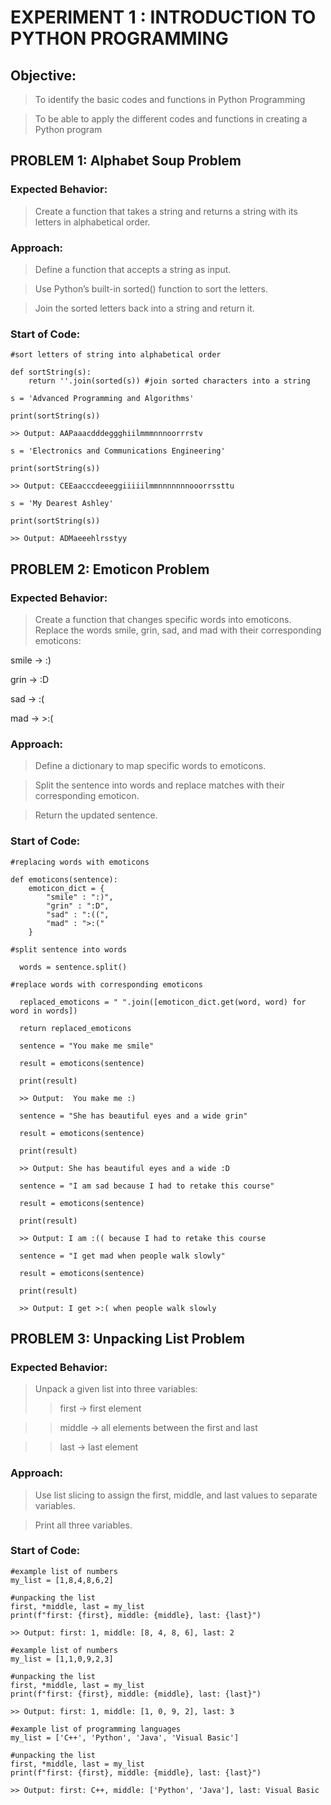 # EXPERIMENT 1 : INTRODUCTION TO PYTHON PROGRAMMING

## Objective:

> To identify the basic codes and functions in Python Programming

> To be able to apply the different codes and functions in creating a Python program

## PROBLEM 1: Alphabet Soup Problem

### Expected Behavior: 

> Create a function that takes a string and returns a string with its letters in alphabetical order.

### Approach:

> Define a function that accepts a string as input.

> Use Python’s built-in sorted() function to sort the letters.

> Join the sorted letters back into a string and return it.

### Start of Code:
```
#sort letters of string into alphabetical order

def sortString(s):
    return ''.join(sorted(s)) #join sorted characters into a string

s = 'Advanced Programming and Algorithms'

print(sortString(s))  

>> Output: AAPaaacdddeggghiilmmmnnnoorrrstv

s = 'Electronics and Communications Engineering'

print(sortString(s))

>> Output: CEEaacccdeeeggiiiiilmmnnnnnnnooorrssttu

s = 'My Dearest Ashley'

print(sortString(s))

>> Output: ADMaeeehlrsstyy
```

## PROBLEM 2: Emoticon Problem

### Expected Behavior:

> Create a function that changes specific words into emoticons.
> Replace the words smile, grin, sad, and mad with their corresponding emoticons:

smile → :)

grin → :D

sad → :(

mad → >:(

### Approach:

> Define a dictionary to map specific words to emoticons.

> Split the sentence into words and replace matches with their corresponding emoticon.

> Return the updated sentence.

### Start of Code:

```
#replacing words with emoticons

def emoticons(sentence):
    emoticon_dict = {
        "smile" : ":)",
        "grin" : ":D",
        "sad" : ":((",
        "mad" : ">:("
    }
    
#split sentence into words
 
  words = sentence.split()
    
#replace words with corresponding emoticons
  
  replaced_emoticons = " ".join([emoticon_dict.get(word, word) for word in words])
 
  return replaced_emoticons

  sentence = "You make me smile"
  
  result = emoticons(sentence)
  
  print(result)   
  
  >> Output:  You make me :)

  sentence = "She has beautiful eyes and a wide grin"
 
  result = emoticons(sentence)
  
  print(result)   
  
  >> Output: She has beautiful eyes and a wide :D

  sentence = "I am sad because I had to retake this course"
 
  result = emoticons(sentence)
  
  print(result)   
  
  >> Output: I am :(( because I had to retake this course

  sentence = "I get mad when people walk slowly"
  
  result = emoticons(sentence)
  
  print(result)   
  
  >> Output: I get >:( when people walk slowly
```

## PROBLEM 3: Unpacking List Problem

###  Expected Behavior:

> Unpack a given list into three variables:
  >> first → first element

  >> middle → all elements between the first and last
  
  >> last → last element

### Approach:

> Use list slicing to assign the first, middle, and last values to separate variables.

> Print all three variables.

### Start of Code:

```
#example list of numbers
my_list = [1,8,4,8,6,2]

#unpacking the list
first, *middle, last = my_list
print(f"first: {first}, middle: {middle}, last: {last}")

>> Output: first: 1, middle: [8, 4, 8, 6], last: 2

#example list of numbers
my_list = [1,1,0,9,2,3]

#unpacking the list
first, *middle, last = my_list
print(f"first: {first}, middle: {middle}, last: {last}")

>> Output: first: 1, middle: [1, 0, 9, 2], last: 3

#example list of programming languages
my_list = ['C++', 'Python', 'Java', 'Visual Basic']

#unpacking the list
first, *middle, last = my_list
print(f"first: {first}, middle: {middle}, last: {last}")

>> Output: first: C++, middle: ['Python', 'Java'], last: Visual Basic
```
